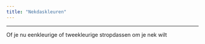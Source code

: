 ```yaml
---
title: "Nekdaskleuren"
---
```


***

Of je nu eenkleurige of tweekleurige stropdassen om je nek wilt




